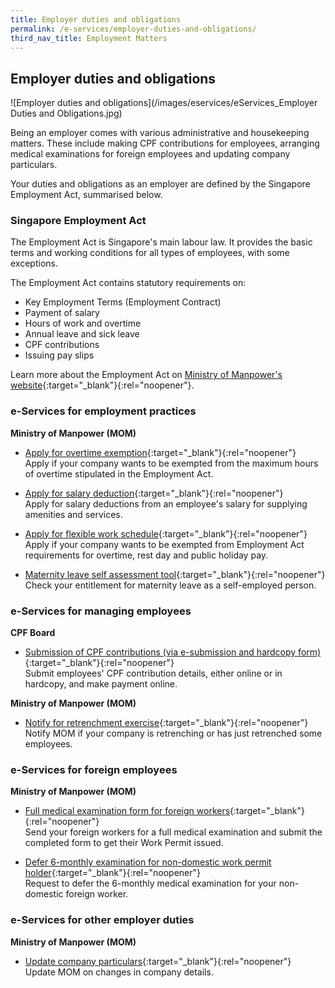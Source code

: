 ```yaml
---
title: Employer duties and obligations
permalink: /e-services/employer-duties-and-obligations/
third_nav_title: Employment Matters
---
```


## Employer duties and obligations

![Employer duties and obligations](/images/eservices/eServices_Employer Duties and Obligations.jpg)

Being an employer comes with various administrative and housekeeping matters. These include making CPF contributions for employees, arranging medical examinations for foreign employees and updating company particulars.

Your duties and obligations as an employer are defined by the Singapore Employment Act, summarised below.

### Singapore Employment Act

The Employment Act is Singapore's main labour law. It provides the basic terms and working conditions for all types of employees, with some exceptions.

The Employment Act contains statutory requirements on:

- Key Employment Terms (Employment Contract)
- Payment of salary
- Hours of work and overtime
- Annual leave and sick leave
- CPF contributions
- Issuing pay slips

Learn more about the Employment Act on [Ministry of Manpower's website](https://www.mom.gov.sg/employment-practices/employment-act){:target="_blank"}{:rel="noopener"}.

### e-Services for employment practices

**Ministry of Manpower (MOM)**

- [Apply for overtime exemption](https://www.mom.gov.sg/eservices/services/apply-for-overtime-exemption){:target="_blank"}{:rel="noopener"}
  <br>Apply if your company wants to be exempted from the maximum hours of overtime stipulated in the Employment Act.

- [Apply for salary deduction](https://www.mom.gov.sg/eservices/services/apply-for-salary-deduction){:target="_blank"}{:rel="noopener"}
  <br>Apply for salary deductions from an employee's salary for supplying amenities and services.

- [Apply for flexible work schedule](https://www.mom.gov.sg/employment-practices/flexible-work-schedule){:target="_blank"}{:rel="noopener"}
  <br>Apply if your company wants to be exempted from Employment Act requirements for overtime, rest day and public holiday pay.

- [Maternity leave self assessment tool](https://aceonline.mom.gov.sg/iaces/emcl/MaternityLeave.aspx){:target="_blank"}{:rel="noopener"}
  <br>Check your entitlement for maternity leave as a self-employed person.

### e-Services for managing employees

**CPF Board**

- [Submission of CPF contributions (via e-submission and hardcopy form)](https://www2.cpf.gov.sg/ert/dsa/spcpSelection.action){:target="_blank"}{:rel="noopener"}
  <br>Submit employees' CPF contribution details, either online or in hardcopy, and make payment online.

**Ministry of Manpower (MOM)**

- [Notify for retrenchment exercise](https://www.mom.gov.sg/eservices/services/notify-for-retrenchment-exercise){:target="_blank"}{:rel="noopener"}
  <br>Notify MOM if your company is retrenching or has just retrenched some employees.

### e-Services for foreign employees

**Ministry of Manpower (MOM)**

- [Full medical examination form for foreign workers](https://www.mom.gov.sg/-/media/mom/documents/services-forms/passes/medical_form.pdf){:target="_blank"}{:rel="noopener"}
  <br>Send your foreign workers for a full medical examination and submit the completed form to get their Work Permit issued.

- [Defer 6-monthly examination for non-domestic work permit holder](https://form.gov.sg/#!/5c08a2054857f900179e4094){:target="_blank"}{:rel="noopener"}
  <br>Request to defer the 6-monthly medical examination for your non-domestic foreign worker.

### e-Services for other employer duties

**Ministry of Manpower (MOM)**

- [Update company particulars](https://www.mom.gov.sg/passes-and-permits/employment-pass/notify-mom-of-changes){:target="_blank"}{:rel="noopener"}
  <br>Update MOM on changes in company details.
